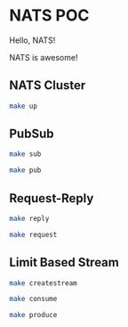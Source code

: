 # NATS POC

Hello, NATS!

NATS is awesome!

## NATS Cluster

```bash
make up
```

## PubSub

```bash
make sub
```

```bash
make pub
```

## Request-Reply

```bash
make reply
```

```bash
make request
```

## Limit Based Stream

```bash
make createstream
```

```bash
make consume
```

```bash
make produce
```
